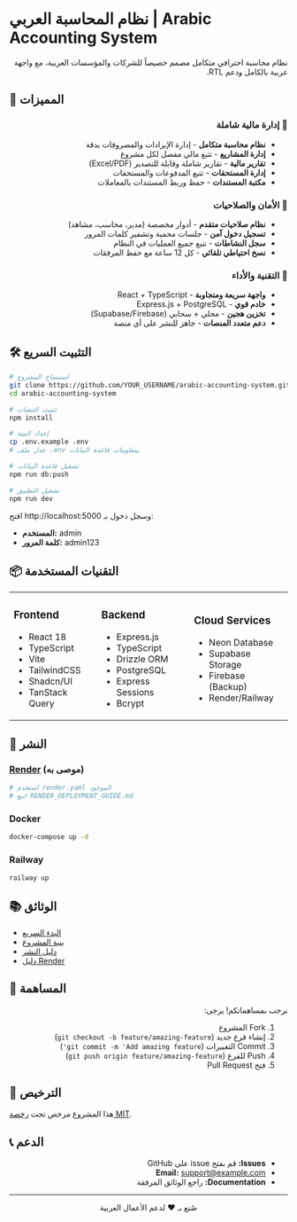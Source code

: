 # نظام المحاسبة العربي | Arabic Accounting System

<div dir="rtl">

نظام محاسبة احترافي متكامل مصمم خصيصاً للشركات والمؤسسات العربية، مع واجهة عربية بالكامل ودعم RTL.

</div>

## 🌟 المميزات

<div dir="rtl">

### 💼 إدارة مالية شاملة
- **نظام محاسبة متكامل** - إدارة الإيرادات والمصروفات بدقة
- **إدارة المشاريع** - تتبع مالي مفصل لكل مشروع
- **تقارير مالية** - تقارير شاملة وقابلة للتصدير (Excel/PDF)
- **إدارة المستحقات** - تتبع المدفوعات والمستحقات
- **مكتبة المستندات** - حفظ وربط المستندات بالمعاملات

### 🔐 الأمان والصلاحيات
- **نظام صلاحيات متقدم** - أدوار مخصصة (مدير، محاسب، مشاهد)
- **تسجيل دخول آمن** - جلسات محمية وتشفير كلمات المرور
- **سجل النشاطات** - تتبع جميع العمليات في النظام
- **نسخ احتياطي تلقائي** - كل 12 ساعة مع حفظ المرفقات

### 🚀 التقنية والأداء
- **واجهة سريعة ومتجاوبة** - React + TypeScript
- **خادم قوي** - Express.js + PostgreSQL
- **تخزين هجين** - محلي + سحابي (Supabase/Firebase)
- **دعم متعدد المنصات** - جاهز للنشر على أي منصة

</div>

## 🛠️ التثبيت السريع

```bash
# استنساخ المشروع
git clone https://github.com/YOUR_USERNAME/arabic-accounting-system.git
cd arabic-accounting-system

# تثبيت التبعيات
npm install

# إعداد البيئة
cp .env.example .env
# عدل ملف .env بمعلومات قاعدة البيانات

# تشغيل قاعدة البيانات
npm run db:push

# تشغيل التطبيق
npm run dev
```

افتح http://localhost:5000 وسجل دخول بـ:
- **المستخدم:** admin
- **كلمة المرور:** admin123

## 📦 التقنيات المستخدمة

<table>
<tr>
<td>

### Frontend
- React 18
- TypeScript
- Vite
- TailwindCSS
- Shadcn/UI
- TanStack Query

</td>
<td>

### Backend
- Express.js
- TypeScript
- Drizzle ORM
- PostgreSQL
- Express Sessions
- Bcrypt

</td>
<td>

### Cloud Services
- Neon Database
- Supabase Storage
- Firebase (Backup)
- Render/Railway

</td>
</tr>
</table>

## 🚀 النشر

### [Render](https://render.com) (موصى به)
```bash
# استخدم render.yaml الموجود
# اتبع RENDER_DEPLOYMENT_GUIDE.md
```

### Docker
```bash
docker-compose up -d
```

### Railway
```bash
railway up
```

## 📚 الوثائق

- [البدء السريع](QUICK_START.md)
- [بنية المشروع](PROJECT_STRUCTURE.md) 
- [دليل النشر](DEPLOYMENT_DOCUMENTATION.md)
- [دليل Render](RENDER_DEPLOYMENT_GUIDE.md)

## 🤝 المساهمة

<div dir="rtl">

نرحب بمساهماتكم! يرجى:

1. Fork المشروع
2. إنشاء فرع جديد (`git checkout -b feature/amazing-feature`)
3. Commit التغييرات (`git commit -m 'Add amazing feature'`)
4. Push للفرع (`git push origin feature/amazing-feature`)
5. فتح Pull Request

</div>

## 📄 الترخيص

هذا المشروع مرخص تحت [رخصة MIT](LICENSE).

## 📞 الدعم

<div dir="rtl">

- **Issues:** قم بفتح issue على GitHub
- **Email:** support@example.com
- **Documentation:** راجع الوثائق المرفقة

</div>

---

<div align="center" dir="rtl">
صُنع بـ ❤️ لدعم الأعمال العربية
</div>